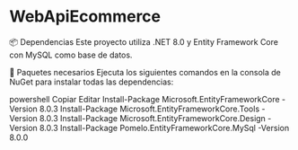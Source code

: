 # WebApiEcommerce
📦 Dependencias
Este proyecto utiliza .NET 8.0 y Entity Framework Core con MySQL como base de datos.

📌 Paquetes necesarios
Ejecuta los siguientes comandos en la consola de NuGet para instalar todas las dependencias:

powershell
Copiar
Editar
Install-Package Microsoft.EntityFrameworkCore -Version 8.0.3
Install-Package Microsoft.EntityFrameworkCore.Tools -Version 8.0.3
Install-Package Microsoft.EntityFrameworkCore.Design -Version 8.0.3
Install-Package Pomelo.EntityFrameworkCore.MySql -Version 8.0.0
